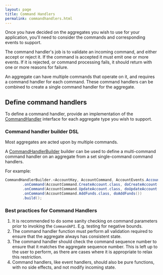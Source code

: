 ```yaml
---
layout: page
title: Command Handlers
permalink: commandhandlers.html
---
```


Once you have decided on the aggregates you wish to use for your application, you'll need to consider the commands
and corresponding events to support.

The command handler's job is to validate an incoming command, and either accept or reject it. If the command is accepted it must emit one or 
more events. If it is rejected, or command processing fails, it should return with one or more reasons for failure.

An aggregate can have multiple commands that operate on it, and requires a command handler for each command. These command handlers can 
be combined to create a single command handler for the aggregate.

## Define command handlers

To define a command handler, provide an implementation of the [CommandHandler](/simplesource-command-api/src/main/java/io/simplesource/api/CommandHandler.java)
interface for each aggregate type you wish to support. 

### Command handler builder DSL

Most aggregates are acted upon by multiple commands. 

A [CommandHandlerBuilder](/simplesource-command-api/src/main/java/io/simplesource/dsl/CommandHandlerBuilder.java)
builder can be used to define a multi-command command handler on an aggregate from a set single-command command handlers.

For example:

```java
CommandHandlerBuilder.<AccountKey, AccountCommand, AccountEvents.AccountEvent, Optional<Account>>newBuilder()
        .onCommand(AccountCommand.CreateAccount.class, doCreateAccount())
        .onCommand(AccountCommand.UpdateAccount.class, doUpdateAccount())
        .onCommand(AccountCommand.AddFunds.class, doAddFunds())
        .build();

```

### Best practices for Command Handlers

1. It is recommended to do some sanity checking on command parameters prior to invoking the `CommandAPI`. E.g. testing for negative bounds.
1. The command handler function must perform all validation required to ensure that the aggregate always has consistent state.
1. The command handler should check the command sequence number to ensure that it matches the aggregate sequence number. 
This is left up to the user to perform, as there are cases where it is appropriate to relax this restriction.
1. Command handlers, like event handlers, should also be pure functions, with no side effects, and not modify incoming state.
